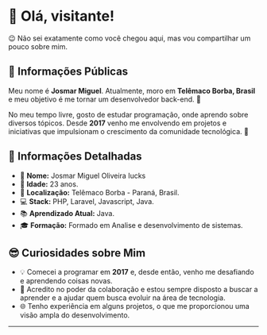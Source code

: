 # 👋 Olá, visitante!

😉 Não sei exatamente como você chegou aqui, mas vou compartilhar um pouco sobre mim. 

## 🌟 Informações Públicas

Meu nome é **Josmar Miguel**. Atualmente, moro em **Telêmaco Borba, Brasil** e meu objetivo é me tornar um desenvolvedor back-end. 🚀

No meu tempo livre, gosto de estudar programação, onde aprendo sobre diversos tópicos. Desde **2017** venho me envolvendo em projetos e iniciativas que impulsionam o crescimento da comunidade tecnológica. 🤝

## 📝 Informações Detalhadas

<!-- Coloque suas informações pessoais que você deseja compartilhar -->

- 👤 **Nome:** Josmar Miguel Oliveira Iucks   
- 🎂 **Idade:** 23 anos.   
- 📍 **Localização:** Telêmaco Borba - Paraná, Brasil.
- 💻 **Stack:** PHP, Laravel, Javascript, Java. 
- 📚 **Aprendizado Atual:** Java.   
- 🎓 **Formação:** Formado em Analise e desenvolvimento de sistemas. 

## 😎 Curiosidades sobre Mim

<!-- Coloque alguma curiosidade pra mostrar que você não é só código -->

- 💡 Comecei a programar em **2017** e, desde então, venho me desafiando e aprendendo coisas novas.   
- 🤗 Acredito no poder da colaboração e estou sempre disposto a buscar a aprender e a ajudar quem busca evoluir na área de tecnologia.   
- 🌐 Tenho experiência em alguns projetos, o que me proporcionou uma visão ampla do desenvolvimento.   

---
